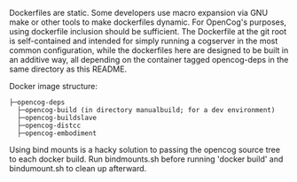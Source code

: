 Dockerfiles are static. Some developers use macro expansion via GNU make 
or other tools to make dockerfiles dynamic. For OpenCog's purposes, using
dockerfile inclusion should be sufficient. The Dockerfile at the git root
is self-contained and intended for simply running a cogserver in the most
common configuration, while the dockerfiles here are designed to be built 
in an additive way, all depending on the container tagged opencog-deps in
the same directory as this README.

Docker image structure:

    ├─opencog-deps
      ├─opencog-build (in directory manualbuild; for a dev environment)
      ├─opencog-buildslave
      ├─opencog-distcc
      ├─opencog-embodiment

Using bind mounts is a hacky solution to passing the opencog source tree
to each docker build. Run bindmounts.sh before running 'docker build' and
bindumount.sh to clean up afterward.
